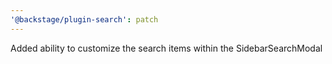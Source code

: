 ```yaml
---
'@backstage/plugin-search': patch
---
```


Added ability to customize the search items within the SidebarSearchModal
